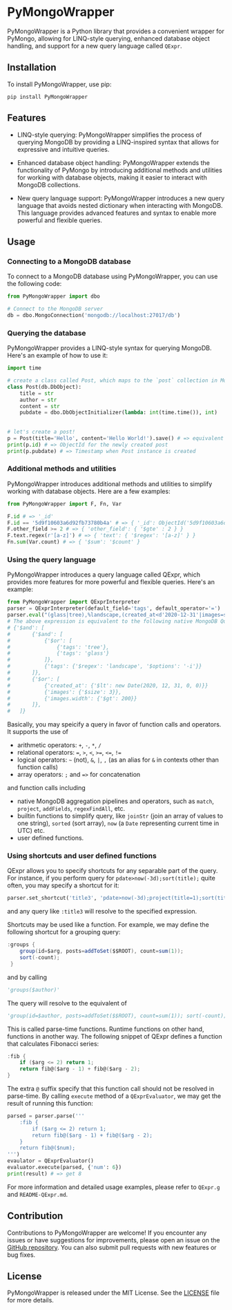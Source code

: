 # PyMongoWrapper

PyMongoWrapper is a Python library that provides a convenient wrapper for PyMongo, allowing for LINQ-style querying, enhanced database object handling, and support for a new query language called `QExpr`.

## Installation

To install PyMongoWrapper, use pip:

```shell
pip install PyMongoWrapper
```

## Features

- LINQ-style querying: PyMongoWrapper simplifies the process of querying MongoDB by providing a LINQ-inspired syntax that allows for expressive and intuitive queries.

- Enhanced database object handling: PyMongoWrapper extends the functionality of PyMongo by introducing additional methods and utilities for working with database objects, making it easier to interact with MongoDB collections.

- New query language support: PyMongoWrapper introduces a new query language that avoids nested dictionary when interacting with MongoDB. This language provides advanced features and syntax to enable more powerful and flexible queries.

## Usage

### Connecting to a MongoDB database

To connect to a MongoDB database using PyMongoWrapper, you can use the following code:

```python
from PyMongoWrapper import dbo

# Connect to the MongoDB server
db = dbo.MongoConnection('mongodb://localhost:27017/db')
```

### Querying the database

PyMongoWrapper provides a LINQ-style syntax for querying MongoDB. Here's an example of how to use it:

```python
import time

# create a class called Post, which maps to the `post` collection in MongoDB
class Post(db.DbObject):
    title = str
    author = str
    content = str
    pubdate = dbo.DbObjectInitializer(lambda: int(time.time()), int)
    
    
# let's create a post!
p = Post(title='Hello', content='Hello World!').save() # => equivalent to `p = Post(...); p.save()`
print(p.id) # => ObjectId for the newly created post
print(p.pubdate) # => Timestamp when Post instance is created
```

### Additional methods and utilities

PyMongoWrapper introduces additional methods and utilities to simplify working with database objects. Here are a few examples:

```python
from PyMongoWrapper import F, Fn, Var

F.id # => '_id'
F.id == '5d9f10603a6d92fb73780b4a' # => { '_id': ObjectId('5d9f10603a6d92fb73780b4a') }
F.other_field >= 2 # => { 'other_field': { '$gte' : 2 } }
F.text.regex(r'[a-z]') # => { 'text': { '$regex': '[a-z]' } }
Fn.sum(Var.count) # => { '$sum': '$count' }
```

### Using the query language

PyMongoWrapper introduces a query language called QExpr, which provides more features for more powerful and flexible queries. Here's an example:
```python
from PyMongoWrapper import QExprInterpreter
parser = QExprInterpreter(default_field='tags', default_operator='=')
parser.eval("(glass|tree),%landscape,(created_at<d'2020-12-31'|images=size(3)|images.width>200)")
# The above expression is equivalent to the following native MongoDB Query
# {'$and': [
#       {'$and': [
#           {'$or': [
#               {'tags': 'tree'},
#               {'tags': 'glass'}
#           ]},
#           {'tags': {'$regex': 'landscape', '$options': '-i'}}
#       ]},
#       {'$or': [
#           {'created_at': {'$lt': new Date(2020, 12, 31, 0, 0)}}
#           {'images': {'$size': 3}},
#           {'images.width': {'$gt': 200}}
#       ]},
#   ]}
```

Basically, you may speicify a query in favor of function calls and operators. It supports the use of

- arithmetic operators: `+`, `-`, `*`, `/`
- relational operators: `=`, `>`, `<`, `>=`, `<=`, `!=`
- logical operators: `~` (not), `&`, `|`, `,` (as an alias for `&` in contexts other than function calls)
- array operators: `;` and `=>` for concatenation

and function calls including

- native MongoDB aggregation pipelines and operators, such as `match`, `project`, `addFields`, `regexFindAll`, etc.
- builtin functions to simplify query, like `joinStr` (join an array of values to one string), `sorted` (sort array), `now` (a `Date` representing current time in UTC) etc.
- user defined functions.


### Using shortcuts and user defined functions

QExpr allows you to specify shortcuts for any separable part of the query. For instance, if you perform query for `pdate>now(-3d);sort(title);` quite often, you may specify a shortcut for it:

```python
parser.set_shortcut('title3', 'pdate>now(-3d);project(title=1);sort(title);')
```

and any query like `:title3` will resolve to the specified expression.

Shortcuts may be used like a function. For example, we may define the following shortcut for a grouping query:

```C#
:groups {
    group(id=$arg, posts=addToSet($$ROOT), count=sum(1));
    sort(-count);
 }
```

and by calling 

```python
'groups($author)'
```

The query will resolve to the equivalent of

```python
'group(id=$author, posts=addToSet($$ROOT), count=sum(1)); sort(-count);'
```

This is called parse-time functions. Runtime functions on other hand, functions in another way. The following snippet of QExpr defines a function that calculates Fibonacci series:

```C#
:fib {
    if ($arg <= 2) return 1; 
    return fib@($arg - 1) + fib@($arg - 2);
}
```

The extra `@` suffix specify that this function call should not be resolved in parse-time. By calling `execute` method of a `QExprEvaluator`, we may get the result of running this function:

```python
parsed = parser.parse('''
    :fib {
        if ($arg <= 2) return 1; 
        return fib@($arg - 1) + fib@($arg - 2);
    }
    return fib@($num);
''')
evaulator = QExprEvaluator()
evaluator.execute(parsed, {'num': 6}) 
print(result) # => get 8
```

For more information and detailed usage examples, please refer to `QExpr.g` and `README-QExpr.md`.

## Contribution

Contributions to PyMongoWrapper are welcome! If you encounter any issues or have suggestions for improvements, please open an issue on the [GitHub repository](https://github.com/zhuth/PyMongoWrapper). You can also submit pull requests with new features or bug fixes.

## License

PyMongoWrapper is released under the MIT License. See the [LICENSE](https://github.com/zhuth/PyMongoWrapper/blob/master/LICENSE) file for more details.
